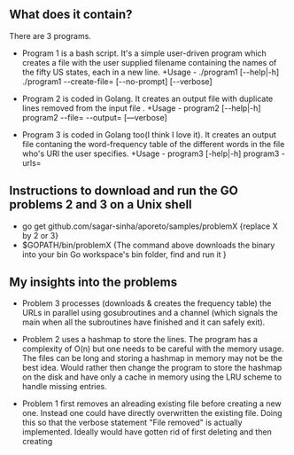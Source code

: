 

What does it contain?
---------------------

There are 3 programs.
- Program 1 is a bash script. It's a simple user-driven program which creates a file with the user supplied filename containing the names of the fifty US states, each in a new line. 
+Usage - ./program1 [--help|-h]
        ./program1 --create-file=<filename> [--no-prompt] [--verbose]
- Program 2 is coded in Golang. It creates an output file with duplicate lines removed from the input file . 
+Usage - program2 [--help|-h]
        program2 --file=<filename> --output=<output-filename> [—verbose]
        
- Program 3 is coded in Golang too(I think I love it). It creates an output file contaning the word-frequency table of the different words in the file who's URI the user specifies.
+Usage - program3 [-help|-h]
        program3 -urls=<comma-seperated-one-or-more-urls>

Instructions to download and run the GO problems 2 and 3 on a Unix shell
------------------------------------------------------------------------

+ go get github.com/sagar-sinha/aporeto/samples/problemX                                {replace X by 2 or 3} 
+ $GOPATH/bin/problemX                                                                  {The command above downloads                                                                                               the binary into your bin Go                                                                                                workspace's bin folder, find and                                                                                           run it }


My insights into the problems 
-----------------------------
- Problem 3 processes (downloads & creates the frequency table) the URLs in parallel using gosubroutines and a channel (which signals the main when all the subroutines have finished and it can safely exit).

- Problem 2 uses a hashmap to store the lines. The program has a complexity of O(n) but one needs to be careful with the memory usage. The files can be long and storing a hashmap in memory may not be the best idea. Would rather then change the program to store the hashmap on the disk and have only a cache in memory using the LRU scheme to handle missing entries.

- Problem 1 first removes an alreading existing file before creating a new one. Instead one could have directly overwritten the existing file. Doing this so that the verbose statement "File removed" is actually implemented. Ideally would have gotten rid of first deleting and then creating
